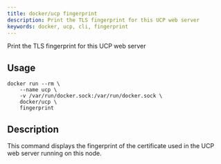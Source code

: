 ```yaml
---
title: docker/ucp fingerprint
description: Print the TLS fingerprint for this UCP web server
keywords: docker, ucp, cli, fingerprint
---
```


Print the TLS fingerprint for this UCP web server

## Usage
```
docker run --rm \
    --name ucp \
    -v /var/run/docker.sock:/var/run/docker.sock \
    docker/ucp \
    fingerprint
```


## Description

This command displays the fingerprint of the certificate used in the UCP web
server running on this node.

